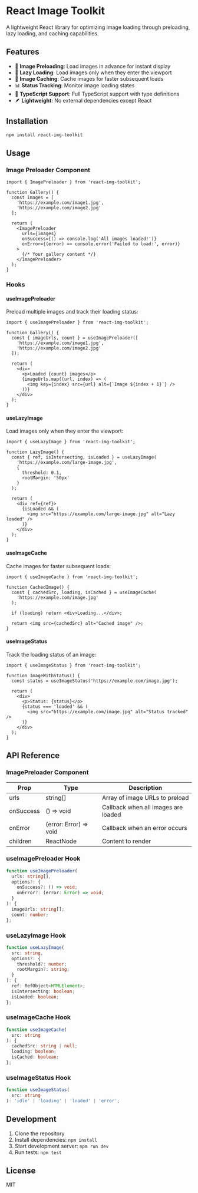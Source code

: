 # React Image Toolkit

A lightweight React library for optimizing image loading through preloading, lazy loading, and caching capabilities.

## Features

- 🚀 **Image Preloading**: Load images in advance for instant display
- 🎯 **Lazy Loading**: Load images only when they enter the viewport
- 💾 **Image Caching**: Cache images for faster subsequent loads
- 📊 **Status Tracking**: Monitor image loading states
- 🎨 **TypeScript Support**: Full TypeScript support with type definitions
- 🪶 **Lightweight**: No external dependencies except React

## Installation

```bash
npm install react-img-toolkit
```

## Usage

### Image Preloader Component

```tsx
import { ImagePreloader } from 'react-img-toolkit';

function Gallery() {
  const images = [
    'https://example.com/image1.jpg',
    'https://example.com/image2.jpg'
  ];

  return (
    <ImagePreloader
      urls={images}
      onSuccess={() => console.log('All images loaded!')}
      onError={(error) => console.error('Failed to load:', error)}
    >
      {/* Your gallery content */}
    </ImagePreloader>
  );
}
```

### Hooks

#### useImagePreloader

Preload multiple images and track their loading status:

```tsx
import { useImagePreloader } from 'react-img-toolkit';

function Gallery() {
  const { imageUrls, count } = useImagePreloader([
    'https://example.com/image1.jpg',
    'https://example.com/image2.jpg'
  ]);

  return (
    <div>
      <p>Loaded {count} images</p>
      {imageUrls.map((url, index) => (
        <img key={index} src={url} alt={`Image ${index + 1}`} />
      ))}
    </div>
  );
}
```

#### useLazyImage

Load images only when they enter the viewport:

```tsx
import { useLazyImage } from 'react-img-toolkit';

function LazyImage() {
  const { ref, isIntersecting, isLoaded } = useLazyImage(
    'https://example.com/large-image.jpg',
    {
      threshold: 0.1,
      rootMargin: '50px'
    }
  );

  return (
    <div ref={ref}>
      {isLoaded && (
        <img src="https://example.com/large-image.jpg" alt="Lazy loaded" />
      )}
    </div>
  );
}
```

#### useImageCache

Cache images for faster subsequent loads:

```tsx
import { useImageCache } from 'react-img-toolkit';

function CachedImage() {
  const { cachedSrc, loading, isCached } = useImageCache(
    'https://example.com/image.jpg'
  );

  if (loading) return <div>Loading...</div>;

  return <img src={cachedSrc} alt="Cached image" />;
}
```

#### useImageStatus

Track the loading status of an image:

```tsx
import { useImageStatus } from 'react-img-toolkit';

function ImageWithStatus() {
  const status = useImageStatus('https://example.com/image.jpg');

  return (
    <div>
      <p>Status: {status}</p>
      {status === 'loaded' && (
        <img src="https://example.com/image.jpg" alt="Status tracked" />
      )}
    </div>
  );
}
```

## API Reference

### ImagePreloader Component

| Prop | Type | Description |
|------|------|-------------|
| urls | string[] | Array of image URLs to preload |
| onSuccess | () => void | Callback when all images are loaded |
| onError | (error: Error) => void | Callback when an error occurs |
| children | ReactNode | Content to render |

### useImagePreloader Hook

```typescript
function useImagePreloader(
  urls: string[],
  options?: {
    onSuccess?: () => void;
    onError?: (error: Error) => void;
  }
): {
  imageUrls: string[];
  count: number;
};
```

### useLazyImage Hook

```typescript
function useLazyImage(
  src: string,
  options?: {
    threshold?: number;
    rootMargin?: string;
  }
): {
  ref: RefObject<HTMLElement>;
  isIntersecting: boolean;
  isLoaded: boolean;
};
```

### useImageCache Hook

```typescript
function useImageCache(
  src: string
): {
  cachedSrc: string | null;
  loading: boolean;
  isCached: boolean;
};
```

### useImageStatus Hook

```typescript
function useImageStatus(
  src: string
): 'idle' | 'loading' | 'loaded' | 'error';
```

## Development

1. Clone the repository
2. Install dependencies: `npm install`
3. Start development server: `npm run dev`
4. Run tests: `npm test`

## License

MIT 
